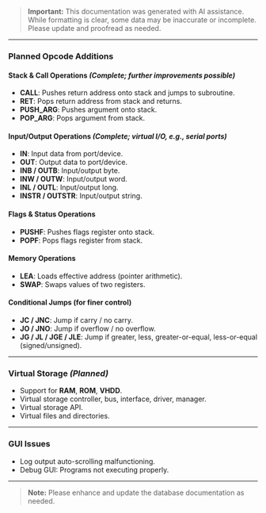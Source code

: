 > **Important:**
> This documentation was generated with AI assistance. While formatting is clear, some data may be inaccurate or incomplete. Please update and proofread as needed.

---

### Planned Opcode Additions

#### Stack & Call Operations *(Complete; further improvements possible)*

- **CALL**: Pushes return address onto stack and jumps to subroutine.
- **RET**: Pops return address from stack and returns.
- **PUSH_ARG**: Pushes argument onto stack.
- **POP_ARG**: Pops argument from stack.

#### Input/Output Operations *(Complete; virtual I/O, e.g., serial ports)*

- **IN**: Input data from port/device.
- **OUT**: Output data to port/device.
- **INB / OUTB**: Input/output byte.
- **INW / OUTW**: Input/output word.
- **INL / OUTL**: Input/output long.
- **INSTR / OUTSTR**: Input/output string.

#### Flags & Status Operations

- **PUSHF**: Pushes flags register onto stack.
- **POPF**: Pops flags register from stack.

#### Memory Operations

- **LEA**: Loads effective address (pointer arithmetic).
- **SWAP**: Swaps values of two registers.

#### Conditional Jumps (for finer control)

- **JC / JNC**: Jump if carry / no carry.
- **JO / JNO**: Jump if overflow / no overflow.
- **JG / JL / JGE / JLE**: Jump if greater, less, greater-or-equal, less-or-equal (signed/unsigned).

---

### Virtual Storage *(Planned)*

- Support for **RAM**, **ROM**, **VHDD**.
- Virtual storage controller, bus, interface, driver, manager.
- Virtual storage API.
- Virtual files and directories.

---

### GUI Issues

- Log output auto-scrolling malfunctioning.
- Debug GUI: Programs not executing properly.

---

> **Note:**
> Please enhance and update the database documentation as needed.
